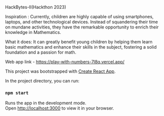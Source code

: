 HackBytes-II(Hackthon 2023) 

Inspiration :
Currently, children are highly capable of using smartphones, laptops, and other technological devices. Instead of squandering their time on mundane activities, they have the remarkable opportunity to enrich their knowledge in Mathematics.

What it does:
It can greatly benefit young children by helping them learn basic mathematics and enhance their skills in the subject, fostering a solid foundation and a passion for math.

Web app link - https://play-with-numbers-7l8q.vercel.app/

This project was bootstrapped with [Create React App](https://github.com/facebook/create-react-app).

In the project directory, you can run:

### `npm start`

Runs the app in the development mode.\
Open [http://localhost:3000](http://localhost:3000) to view it in your browser.

